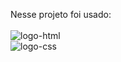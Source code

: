 Nesse projeto foi usado:
<br>
<br>
       <img src="https://img.shields.io/badge/HTML-239120?style=for-the-badge&logo=html5&logoColor=whit" alt="logo-html"/> 
       <br>
       <img src="https://img.shields.io/badge/CSS3-1572B6?style=for-the-badge&logo=css3&logoColor=white" alt="logo-css"/> 
